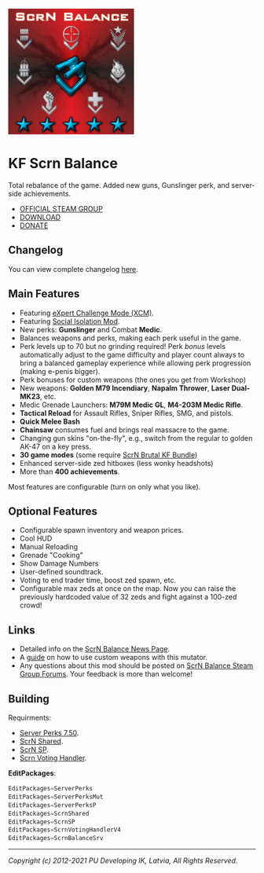 ![ScrN Balance](Docs/Logo/ScrNBalanceLogo256.jpg "ScrN Balance")

# KF Scrn Balance

Total rebalance of the game. Added new guns, Gunslinger perk, and server-side achievements.

* [OFFICIAL STEAM GROUP](http://steamcommunity.com/groups/ScrNBalance)
* [DOWNLOAD](https://steamcommunity.com/groups/ScrNBalance/discussions/2/483368526570475472/)
* [DONATE](https://www.paypal.com/cgi-bin/webscr?cmd=_donations&business=VFARLRAL7CNJ4&lc=LV&item_name=Scrake%20Naders%20Community&item_number=ScrnBalance&currency_code=EUR&bn=PP%2dDonationsBF%3abtn_donateCC_LG%2egif%3aNonHosted)

## Changelog

You can view complete changelog [here](Docs/CHANGELOG.md).

## Main Features

* Featuring [eXpert Challenge Mode (XCM)](https://steamcommunity.com/groups/ScrNBalance/discussions/9/4580716151550023598/).
* Featuring [Social Isolation Mod](https://steamcommunity.com/groups/ScrNBalance/discussions/2/4666237625653274273/).
* New perks: **Gunslinger** and Combat **Medic**.
* Balances weapons and perks, making each perk useful in the game.
* Perk levels up to 70 but no grinding required! Perk *bonus* levels automatically adjust to the game difficulty and player count always to bring a balanced gameplay experience while allowing perk progression (making e-penis bigger).
* Perk bonuses for custom weapons (the ones you get from Workshop)
* New weapons: **Golden M79 Incendiary**, **Napalm Thrower**, **Laser Dual-MK23**, etc.
* Medic Grenade Launchers: **M79M Medic GL**, **M4-203M Medic Rifle**.
* **Tactical Reload** for Assault Rifles, Sniper Rifles, SMG, and pistols.
* **Quick Melee Bash**
* **Chainsaw** consumes fuel and brings real massacre to the game.
* Changing gun skins "on-the-fly", e.g., switch from the regular to golden AK-47 on a key press.
* **30 game modes** (some require [ScrN Brutal KF Bundle](https://steamcommunity.com/groups/ScrNBalance/discussions/2/483368526570475472/))
* Enhanced server-side zed hitboxes (less wonky headshots)
* More than **400 achievements**.

Most features are configurable (turn on only what you like).

## Optional Features

* Configurable spawn inventory and weapon prices.
* Cool HUD
* Manual Reloading
* Grenade "Cooking"
* Show Damage Numbers
* User-defined soundtrack.
* Voting to end trader time, boost zed spawn, etc.
* Configurable max zeds at once on the map. Now you can raise the previously hardcoded value of 32 zeds and fight against a 100-zed crowd!

## Links

* Detailed info on the [ScrN Balance News Page](http://steamcommunity.com/groups/ScrNBalance/discussions/2/).
* A [guide](http://steamcommunity.com/sharedfiles/filedetails/?id=124250783) on how to use custom weapons with this mutator.
* Any questions about this mod should be posted on [ScrN Balance Steam Group Forums](https://steamcommunity.com/groups/ScrNBalance/discussions/1/). Your feedback is more than welcome!

## Building

Requirments:

* [Server Perks 7.50](https://forums.tripwireinteractive.com/index.php?threads/mut-per-server-stats.36898/).
* [ScrN Shared](https://github.com/poosh/KF-ScrnShared).
* [ScrN SP](https://github.com/poosh/KF-ScrnSP).
* [Scrn Voting Handler](https://github.com/poosh/KF-ScrnVotingHandler).

**EditPackages**:

```cpp
EditPackages=ServerPerks
EditPackages=ServerPerksMut
EditPackages=ServerPerksP
EditPackages=ScrnShared
EditPackages=ScrnSP
EditPackages=ScrnVotingHandlerV4
EditPackages=ScrnBalanceSrv
```

-------------------------------------------------------------------------------

*Copyright (c) 2012-2021 PU Developing IK, Latvia, All Rights Reserved.*
